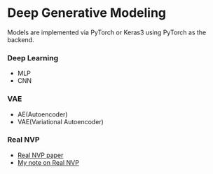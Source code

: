 # Deep Generative Modeling

Models are implemented via PyTorch or Keras3 using PyTorch as the backend.

### Deep Learning
* MLP 
* CNN

### VAE
* AE(Autoencoder)
* VAE(Variational Autoencoder)

### Real NVP
* [Real NVP paper](https://arxiv.org/pdf/1605.08803)
* [My note on Real NVP](Real_NVP/real_nvp.pdf)
  


